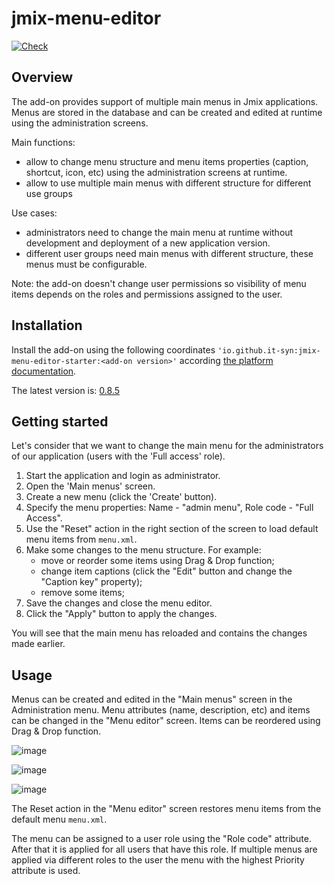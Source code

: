 # jmix-menu-editor
[![Check](https://github.com/daring2/jmix-menu-editor/actions/workflows/check.yml/badge.svg)](https://github.com/daring2/jmix-menu-editor/actions/workflows/check.yml)

## Overview
The add-on provides support of multiple main menus in Jmix applications. Menus are stored in the database
and can be created and edited at runtime using the administration screens.

Main functions:
- allow to change menu structure and menu items properties (caption, shortcut, icon, etc) using the administration screens 
at runtime.
- allow to use multiple main menus with different structure for different use groups

Use cases:
- administrators need to change the main menu at runtime without development and deployment of a new application version.
- different user groups need main menus with different structure, these menus must be configurable.

Note: the add-on doesn't change user permissions so visibility of menu items depends on the roles and permissions
assigned to the user. 

## Installation
Install the add-on using the following coordinates `'io.github.it-syn:jmix-menu-editor-starter:<add-on version>'`
according [the platform documentation](https://docs.jmix.io/jmix/studio/marketplace.html).

The latest version is: [0.8.5](https://central.sonatype.com/artifact/io.github.it-syn/jmix-menu-editor/0.8.5)

## Getting started

Let's consider that we want to change the main menu for the administrators of our application (users with the 
'Full access' role).

1. Start the application and login as administrator.
2. Open the 'Main menus' screen.
3. Create a new menu (click the 'Create' button).
4. Specify the menu properties: Name - "admin menu", Role code - "Full Access".
5. Use the "Reset" action in the right section of the screen to load default menu items from `menu.xml`.
6. Make some changes to the menu structure. For example:
    - move or reorder some items using Drag & Drop function;
    - change item captions (click the "Edit" button and change the "Caption key" property);
    - remove some items;
7. Save the changes and close the menu editor.
8. Click the "Apply" button to apply the changes.

You will see that the main menu has reloaded and contains the changes made earlier.

## Usage
Menus can be created and edited in the "Main menus" screen in the Administration menu. Menu attributes (name, description, etc)
and items can be changed in the "Menu editor" screen. Items can be reordered using Drag & Drop function.

![image](https://user-images.githubusercontent.com/11490702/211078842-3d3eba44-fb3a-4a4d-a98f-54ef3dcf8b95.png)

![image](https://user-images.githubusercontent.com/11490702/211079118-cd1b182c-2b75-4c1f-974d-dd84076fb764.png)

![image](https://user-images.githubusercontent.com/11490702/211079299-80e010db-22ae-46fd-8e6e-7fcc36c28843.png)

The Reset action in the "Menu editor" screen restores menu items from the default menu `menu.xml`.

The menu can be assigned to a user role using the "Role code" attribute. After that it is applied for all users
that have this role. If multiple menus are applied via different roles to the user the menu with
the highest Priority attribute is used.
